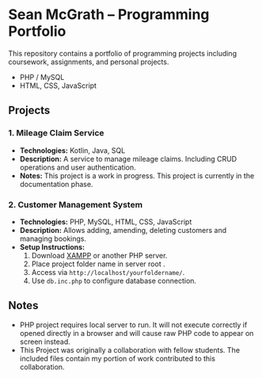 # Sean McGrath – Programming Portfolio

This repository contains a portfolio of programming projects including coursework, assignments, and personal projects.

- PHP / MySQL
- HTML, CSS, JavaScript

## Projects

### 1. Mileage Claim Service
- **Technologies:** Kotlin, Java, SQL
- **Description:** A service to manage mileage claims. Including CRUD operations and user authentication.
- **Notes:** This project is a work in progress. This project is currently in the documentation phase.

### 2. Customer Management System
- **Technologies:** PHP, MySQL, HTML, CSS, JavaScript
- **Description:** Allows adding, amending, deleting customers and managing bookings.
- **Setup Instructions:**  
  1. Download [XAMPP](https://www.apachefriends.org/index.html) or another PHP server.  
  2. Place project folder name in server root .  
  3. Access via `http://localhost/yourfoldername/`.  
  4. Use `db.inc.php` to configure database connection.  

## Notes
- PHP project requires local server to run. It will not execute correctly if opened directly in a browser and will cause raw PHP code to appear on screen instead.
- This Project was originally a collaboration with fellow students. The included files contain my portion of work contributed to this collaboration.


